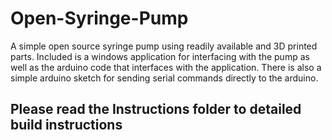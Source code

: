 # Open-Syringe-Pump
A simple open source syringe pump using readily available and 3D printed parts.
Included is a windows application for interfacing with the pump as well as the arduino code that interfaces with the application.
There is also a simple arduino sketch for sending serial commands directly to the arduino. 
## Please read the Instructions folder to detailed build instructions
